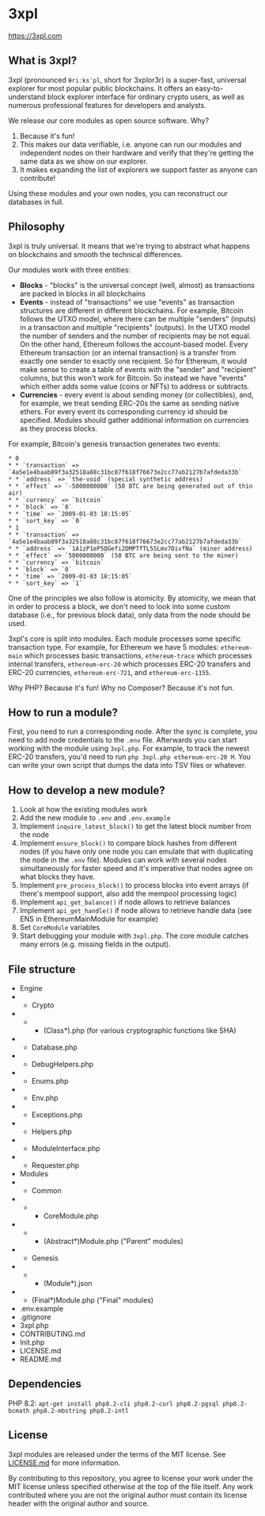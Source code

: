 3xpl
====

https://3xpl.com

What is 3xpl?
-------------

3xpl (pronounced `θriːksˈpl`, short for 3xplor3r) is a super-fast, universal explorer for most popular public blockchains.
It offers an easy-to-understand block explorer interface for ordinary crypto users, as well as numerous professional features for developers and analysts.

We release our core modules as open source software. Why?
1. Because it's fun!
2. This makes our data verifiable, i.e. anyone can run our modules and independent nodes on their hardware and verify that they're getting the same data as we show on our explorer.
3. It makes expanding the list of explorers we support faster as anyone can contribute!

Using these modules and your own nodes, you can reconstruct our databases in full.

Philosophy
----------

3xpl is truly universal. It means that we're trying to abstract what happens on blockchains and smooth the technical differences.

Our modules work with three entities:
* **Blocks** - "blocks" is the universal concept (well, almost) as transactions are packed in blocks in all blockchains
* **Events** - instead of "transactions" we use "events" as transaction structures are different in different blockchains. For example, Bitcoin follows the UTXO model, where there can be multiple "senders" (inputs) in a transaction and multiple "recipients" (outputs). In the UTXO model the number of senders and the number of recipients may be not equal. On the other hand, Ethereum follows the account-based model. Every Ethereum transaction (or an internal transaction) is a transfer from exactly one sender to exactly one recipient. So for Ethereum, it would make sense to create a table of events with the "sender" and "recipient" columns, but this won't work for Bitcoin. So instead we have "events" which either adds some value (coins or NFTs) to address or subtracts.
* **Currencies** - every event is about sending money (or collectibles), and, for example, we treat sending ERC-20s the same as sending native ethers. For every event its corresponding currency id should be specified. Modules should gather additional information on currencies as they process blocks.

For example, Bitcoin's genesis transaction generates two events:
```
* 0
* * `transaction` => `4a5e1e4baab89f3a32518a88c31bc87f618f76673e2cc77ab2127b7afdeda33b`
* * `address` => `the-void` (special synthetic address)
* * `effect` => `-5000000000` (50 BTC are being generated out of thin air)
* * `currency` => `bitcoin`
* * `block` => `0`
* * `time` => `2009-01-03 18:15:05`
* * `sort_key` => `0`
* 1
* * `transaction` => `4a5e1e4baab89f3a32518a88c31bc87f618f76673e2cc77ab2127b7afdeda33b`
* * `address` => `1A1zP1eP5QGefi2DMPTfTL5SLmv7DivfNa` (miner address)
* * `effect` => `5000000000` (50 BTC are being sent to the miner)
* * `currency` => `bitcoin`
* * `block` => `0`
* * `time` => `2009-01-03 18:15:05`
* * `sort_key` => `1`
```

One of the principles we also follow is atomicity. By atomicity, we mean that in order to process a block, we don't need to look into some custom database (i.e., for previous block data), only data from the node should be used.

3xpl's core is split into modules. Each module processes some specific transaction type. For example, for Ethereum we have 5 modules: `ethereum-main` which processes basic transactions, `ethereum-trace` which processes internal transfers, `ethereum-erc-20` which processes ERC-20 transfers and ERC-20 currencies, `ethereum-erc-721`, and `ethereum-erc-1155`.

Why PHP? Because it's fun! Why no Composer? Because it's not fun.

How to run a module?
--------------------

First, you need to run a corresponding node. After the sync is complete, you need to add node credentials to the `.env` file. Afterwards you can start working with the module using `3xpl.php`. For example, to track the newest ERC-20 transfers, you'd need to run `php 3xpl.php ethereum-erc-20 M`. You can write your own script that dumps the data into TSV files or whatever.

How to develop a new module?
----------------------------

1. Look at how the existing modules work
2. Add the new module to `.env` and `.env.example`
3. Implement `inquire_latest_block()` to get the latest block number from the node
4. Implement `ensure_block()` to compare block hashes from different nodes (if you have only one node you can emulate that with duplicating the node in the `.env` file). Modules can work with several nodes simultaneously for faster speed and it's imperative that nodes agree on what blocks they have.
5. Implement `pre_process_block()` to process blocks into event arrays (if there's mempool support, also add the mempool processing logic)
6. Implement `api_get_balance()` if node allows to retrieve balances
7. Implement `api_get_handle()` if node allows to retrieve handle data (see ENS in EthereumMainModule for example)
8. Set `CoreModule` variables
9. Start debugging your module with `3xpl.php`. The core module catches many errors (e.g. missing fields in the output).

File structure
--------------

- Engine
- - Crypto
- - - (Class*).php (for various cryptographic functions like SHA)
- - Database.php
- - DebugHelpers.php
- - Enums.php
- - Env.php
- - Exceptions.php
- - Helpers.php
- - ModuleInterface.php
- - Requester.php
- Modules
- - Common
- - - CoreModule.php
- - - (Abstract*)Module.php ("Parent" modules)
- - Genesis
- - - (Module*).json
- - (Final*)Module.php ("Final" modules)
- .env.example
- .gitignore
- 3xpl.php
- CONTRIBUTING.md
- Init.php
- LICENSE.md
- README.md

Dependencies
------------

PHP 8.2:
`apt-get install php8.2-cli php8.2-curl php8.2-pgsql php8.2-bcmath php8.2-mbstring php8.2-intl`

License
-------

3xpl modules are released under the terms of the MIT license.
See [LICENSE.md](LICENSE.md) for more information.

By contributing to this repository, you agree to license your work under the MIT license unless specified otherwise at the top of the file itself.
Any work contributed where you are not the original author must contain its license header with the original author and source.